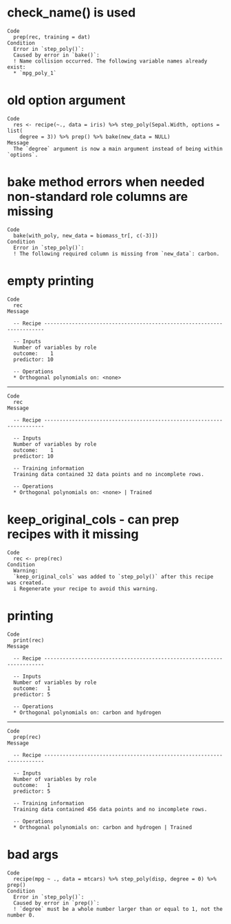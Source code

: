 # check_name() is used

    Code
      prep(rec, training = dat)
    Condition
      Error in `step_poly()`:
      Caused by error in `bake()`:
      ! Name collision occurred. The following variable names already exist:
      * `mpg_poly_1`

# old option argument

    Code
      res <- recipe(~., data = iris) %>% step_poly(Sepal.Width, options = list(
        degree = 3)) %>% prep() %>% bake(new_data = NULL)
    Message
      The `degree` argument is now a main argument instead of being within `options`.

# bake method errors when needed non-standard role columns are missing

    Code
      bake(with_poly, new_data = biomass_tr[, c(-3)])
    Condition
      Error in `step_poly()`:
      ! The following required column is missing from `new_data`: carbon.

# empty printing

    Code
      rec
    Message
      
      -- Recipe ----------------------------------------------------------------------
      
      -- Inputs 
      Number of variables by role
      outcome:    1
      predictor: 10
      
      -- Operations 
      * Orthogonal polynomials on: <none>

---

    Code
      rec
    Message
      
      -- Recipe ----------------------------------------------------------------------
      
      -- Inputs 
      Number of variables by role
      outcome:    1
      predictor: 10
      
      -- Training information 
      Training data contained 32 data points and no incomplete rows.
      
      -- Operations 
      * Orthogonal polynomials on: <none> | Trained

# keep_original_cols - can prep recipes with it missing

    Code
      rec <- prep(rec)
    Condition
      Warning:
      `keep_original_cols` was added to `step_poly()` after this recipe was created.
      i Regenerate your recipe to avoid this warning.

# printing

    Code
      print(rec)
    Message
      
      -- Recipe ----------------------------------------------------------------------
      
      -- Inputs 
      Number of variables by role
      outcome:   1
      predictor: 5
      
      -- Operations 
      * Orthogonal polynomials on: carbon and hydrogen

---

    Code
      prep(rec)
    Message
      
      -- Recipe ----------------------------------------------------------------------
      
      -- Inputs 
      Number of variables by role
      outcome:   1
      predictor: 5
      
      -- Training information 
      Training data contained 456 data points and no incomplete rows.
      
      -- Operations 
      * Orthogonal polynomials on: carbon and hydrogen | Trained

# bad args

    Code
      recipe(mpg ~ ., data = mtcars) %>% step_poly(disp, degree = 0) %>% prep()
    Condition
      Error in `step_poly()`:
      Caused by error in `prep()`:
      ! `degree` must be a whole number larger than or equal to 1, not the number 0.

